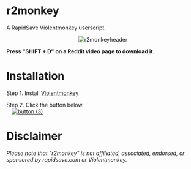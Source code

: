# r2monkey
A RapidSave Violentmonkey userscript.

<div style="text-align: center;">

![r2monkeyheader](https://user-images.githubusercontent.com/122718637/224405091-3ea7980e-9265-4ec6-86e3-5f26e5f67cb3.png)


</div>
<b>Press "SHIFT + D" on a Reddit video page to download it.</b>

<h1>Installation</h1>

Step 1. Install [Violentmonkey](https://violentmonkey.github.io/)

Step 2. Click the button below.<br>&emsp;[![button (3)](https://user-images.githubusercontent.com/122718637/224405020-bd728af9-09a9-49b2-a908-0254507baf27.png)](https://github.com/jijirae/r2monkey/raw/main/r2monkey.user.js)

<h1>Disclaimer</h1>


<i>Please note that "r2monkey" is not affiliated, associated, endorsed, or sponsored by rapidsave.com or Violentmonkey.</i>

